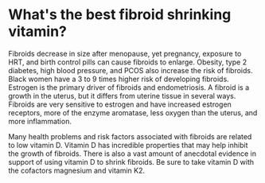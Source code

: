 # What's the best fibroid shrinking vitamin?

Fibroids decrease in size after menopause, yet pregnancy, exposure to HRT, and birth control pills can cause fibroids to enlarge. Obesity, type 2 diabetes, high blood pressure, and PCOS also increase the risk of fibroids. Black women have a 3 to 9 times higher risk of developing fibroids. Estrogen is the primary driver of fibroids and endometriosis. A fibroid is a growth in the uterus, but it differs from uterine tissue in several ways. Fibroids are very sensitive to estrogen and have increased estrogen receptors, more of the enzyme aromatase, less oxygen than the uterus, and more inflammation.

Many health problems and risk factors associated with fibroids are related to low vitamin D. Vitamin D has incredible properties that may help inhibit the growth of fibroids. There is also a vast amount of anecdotal evidence in support of using vitamin D to shrink fibroids. Be sure to take vitamin D with the cofactors magnesium and vitamin K2.